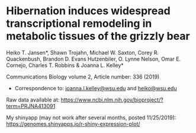 
# Hibernation induces widespread transcriptional remodeling in metabolic tissues of the grizzly bear

Heiko T. Jansen*, Shawn Trojahn, Michael W. Saxton, Corey R. Quackenbush, Brandon D. Evans Hutzenbiler, O. Lynne Nelson, Omar E. Cornejo, Charles T. Robbins & Joanna L. Kelley*

Communications Biology volume 2, Article number: 336 (2019)

* Correspondence to: joanna.l.kelley@wsu.edu and heiko@wsu.edu

Raw data available at: 
https://www.ncbi.nlm.nih.gov/bioproject/?term=PRJNA413091

My shinyapp (may not work after several months, posted 11/25/2019): 
https://genomes.shinyapps.io/r-shiny-expression-plot/
